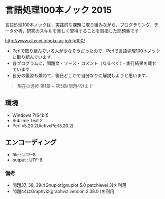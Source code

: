 # 言語処理100本ノック 2015

言語処理100本ノックは，実践的な課題に取り組みながら，プログラミング，データ分析，研究のスキルを楽しく習得することを目指した問題集です

http://www.cl.ecei.tohoku.ac.jp/nlp100/

- Perlで取り組んでいる人が少なそうだったので，Perlで言語処理100本ノックに取り組んでいます．
- 各プログラムに，問題文・ソース・コメント（なるべく）・実行結果を載せています．
- 自分の復習も兼ねて，後日どこかで自分なりに解説しようと思います．

> 現在の進捗
> 第1章 ~ 第5章(問題49)まで

## 環境
* Windows 7(64bit)
* Sublime Text 2
* Perl v5.20.2(ActivePerl5.20.2)

## エンコーディング
* file   : UTF-8
* output : UTF-8

### 備考
* 問題37, 38, 39はGnuplot(gnuplot 5.0 patchlevel 3)を利用
* 問題44はGraphviz(graphviz version 2.38.0 )を利用